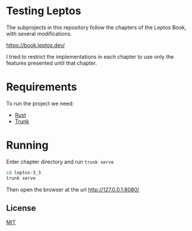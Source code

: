 # Testing Leptos

The subprojects in this repository follow the chapters of the Leptos Book, with several modifications.

https://book.leptos.dev/

I tried to restrict the implementations in each chapter to use only the features presented until that chapter.


# Requirements

To run the project we need:
- [Rust](https://www.rust-lang.org/)
- [Trunk](https://trunkrs.dev/)

# Running

Enter chapter directory and run ```trunk serve```

```bash
cd leptos-3_3
trunk serve
```
Then open the browser at the url http://127.0.0.1:8080/

## License

[MIT](./LICENSE)
